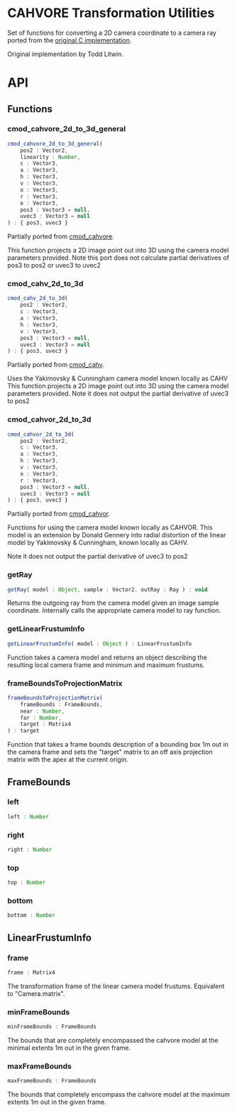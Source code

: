 # CAHVORE Transformation Utilities

Set of functions for converting a 2D camera coordinate to a camera ray ported from the [original C implementation](https://github.jpl.nasa.gov/telitwin/cmod/blob/master/model/cmod_cahv.c).

Original implementation by Todd Litwin.

# API

## Functions
### cmod_cahvore_2d_to_3d_general

```js
cmod_cahvore_2d_to_3d_general(
	pos2 : Vector2, 
	linearity : Number, 
	c : Vector3, 
	a : Vector3, 
	h : Vector3, 
	v : Vector3, 
	o : Vector3, 
	r : Vector3, 
	e : Vector3, 
	pos3 : Vector3 = null, 
	uvec3 : Vector3 = null
) : { pos3, uvec3 }
```

Partially ported from
[cmod_cahvore](https://github.jpl.nasa.gov/telitwin/cmod/blob/7eae22ecfcf5e6c98c10829f3dfdc05ff7614f02/model/cmod_cahvore.c#L142-L431).

This function projects a 2D image point out into 3D using the
camera model parameters provided.
Note this port does not calculate partial derivatives of pos3 to pos2 or uvec3 to uvec2

### cmod_cahv_2d_to_3d

```js
cmod_cahv_2d_to_3d(
	pos2 : Vector2, 
	c : Vector3, 
	a : Vector3, 
	h : Vector3, 
	v : Vector3, 
	pos3 : Vector3 = null, 
	uvec3 : Vector3 = null
) : { pos3, uvec3 }
```

Partially ported from
[cmod_cahv](https://github.jpl.nasa.gov/telitwin/cmod/blob/7eae22ecfcf5e6c98c10829f3dfdc05ff7614f02/model/cmod_cahv.c#L57-L123).

Uses the Yakimovsky & Cunningham camera model known locally as CAHV
This function projects a 2D image point out into 3D using the camera model parameters provided.
Note it does not output the partial derivative of uvec3 to pos2

### cmod_cahvor_2d_to_3d

```js
cmod_cahvor_2d_to_3d(
	pos2 : Vector2, 
	c : Vector3, 
	a : Vector3, 
	h : Vector3, 
	v : Vector3, 
	o : Vector3, 
	r : Vector3, 
	pos3 : Vector3 = null, 
	uvec3 : Vector3 = null
) : { pos3, uvec3 }
```

Partially ported from
[cmod_cahvor](https://github.jpl.nasa.gov/telitwin/cmod/blob/7eae22ecfcf5e6c98c10829f3dfdc05ff7614f02/model/cmod_cahvor.c#L72-L288).

Functions for using the camera model known
locally as CAHVOR. This model is an extension by Donald Gennery
into radial distortion of the linear model by Yakimovsky &
Cunningham, known locally as CAHV.

Note it does not output the partial derivative of uvec3 to pos2

### getRay

```js
getRay( model : Object, sample : Vector2, outRay : Ray ) : void
```

Returns the outgoing ray from the camera model given an image sample coordinate. Internally calls
the appropriate camera model to ray function.

### getLinearFrustumInfo

```js
getLinearFrustumInfo( model : Object ) : LinearFrustumInfo
```

Function takes a camera model and returns an object describing the resulting local camera frame
and minimum and maximum frustums.

### frameBoundsToProjectionMatrix

```js
frameBoundsToProjectionMatrix(
	frameBounds : FrameBounds, 
	near : Number, 
	far : Number, 
	target : Matrix4
) : target
```

Function that takes a frame bounds description of a bounding box 1m out in the camera frame
and sets the "target" matrix to an off axis projection matrix with the apex at the current origin.

## FrameBounds

### left

```js
left : Number
```

### right

```js
right : Number
```

### top

```js
top : Number
```

### bottom

```js
bottom : Number
```

## LinearFrustumInfo

### frame

```js
frame : Matrix4
```

The transformation frame of the linear camera model frustums. Equivalent to "Camera.matrix".

### minFrameBounds

```js
minFrameBounds : FrameBounds
```

The bounds that are completely encompassed the cahvore model at the minimal extents 1m out in
the given frame.

### maxFrameBounds

```js
maxFrameBounds : FrameBounds
```

The bounds that completely encompass the cahvore model at the maximum extents 1m out in
the given frame.
